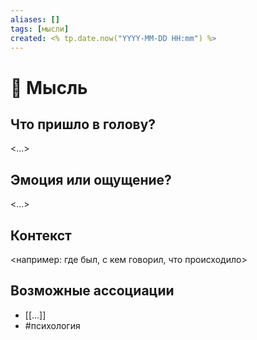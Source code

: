 ```yaml
---
aliases: []
tags: [мысли]
created: <% tp.date.now("YYYY-MM-DD HH:mm") %>
---
```


# 🧠 Мысль

## Что пришло в голову?
<...>

## Эмоция или ощущение?
<...>

## Контекст
<например: где был, с кем говорил, что происходило>

## Возможные ассоциации
- [[...]]
- #психология
